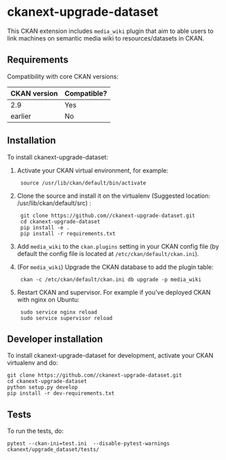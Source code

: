 # ckanext-upgrade-dataset

This CKAN extension includes `media_wiki` plugin that aim to able users to link machines on semantic media wiki to resources/datasets in CKAN.



## Requirements

Compatibility with core CKAN versions:

| CKAN version    | Compatible?   |
| --------------- | ------------- |
|  2.9 | Yes    |
| earlier | No |           |



## Installation

To install ckanext-upgrade-dataset:

1. Activate your CKAN virtual environment, for example:

        source /usr/lib/ckan/default/bin/activate

2. Clone the source and install it on the virtualenv (Suggested location: /usr/lib/ckan/default/src)
:

        git clone https://github.com//ckanext-upgrade-dataset.git
        cd ckanext-upgrade-dataset
        pip install -e .
        pip install -r requirements.txt

3. Add `media_wiki` to the `ckan.plugins` setting in your CKAN
   config file (by default the config file is located at
   `/etc/ckan/default/ckan.ini`).

4. (For `media_wiki`) Upgrade the CKAN database to add the plugin table:

        ckan -c /etc/ckan/default/ckan.ini db upgrade -p media_wiki


4. Restart CKAN and supervisor. For example if you've deployed CKAN with nginx on Ubuntu:

        sudo service nginx reload
        sudo service supervisor reload



## Developer installation

To install ckanext-upgrade-dataset for development, activate your CKAN virtualenv and
do:

    git clone https://github.com//ckanext-upgrade-dataset.git
    cd ckanext-upgrade-dataset
    python setup.py develop
    pip install -r dev-requirements.txt


## Tests

To run the tests, do:

    pytest --ckan-ini=test.ini  --disable-pytest-warnings  ckanext/upgrade_dataset/tests/


